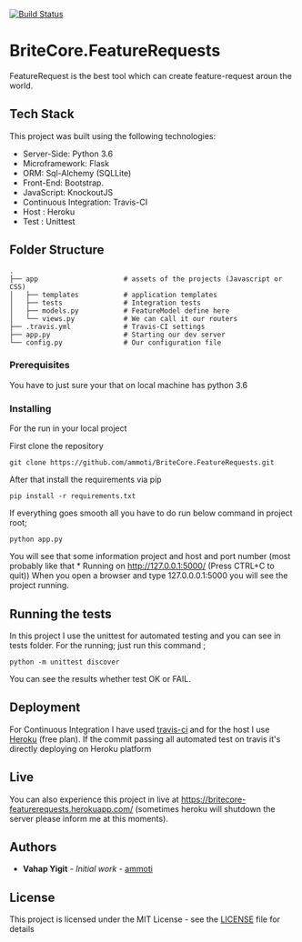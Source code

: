 [![Build Status](https://travis-ci.org/ammoti/FeatureRequest.svg?branch=master)](https://travis-ci.org/ammoti/FeatureRequest)

# BriteCore.FeatureRequests

FeatureRequest is the best tool which can create feature-request aroun the world.

## Tech Stack

This project was built using the following technologies:

* Server-Side: Python 3.6
* Microframework: Flask
* ORM: Sql-Alchemy (SQLLite)
* Front-End: Bootstrap.
* JavaScript: KnockoutJS
* Continuous Integration: Travis-CI
* Host : Heroku
* Test : Unittest

## Folder Structure
    .
    ├── app                     # assets of the projects (Javascript or CSS)
    │   ├── templates           # application templates
    │   ├── tests               # Integration tests
    │   ├── models.py           # FeatureModel define here
    │   └── views.py            # We can call it our routers
    ├── .travis.yml             # Travis-CI settings
    ├── app.py                  # Starting our dev server
    └── config.py               # Our configuration file

### Prerequisites

You have to just sure your that on local machine has python 3.6

### Installing

For the run in your local project

First clone the repository

```
git clone https://github.com/ammoti/BriteCore.FeatureRequests.git
```

After that install the requirements via pip

```
pip install -r requirements.txt
```

If everything goes smooth all you have to do run below command in project root;

```
python app.py
```

You will see that some information project and host and port number (most probably like that  * Running on http://127.0.0.1:5000/ (Press CTRL+C to quit))
When you open a browser and type 127.0.0.0.1:5000 you will see the project running.

## Running the tests

In this project I use the unittest for automated testing and you can see in tests folder. For the running; just run this command ;

```
python -m unittest discover
```
You can see the results whether test OK or FAIL.

## Deployment

For Continuous Integration I have used [travis-ci](https://travis-ci.org/ammoti/FeatureRequest) and for the host I use [Heroku](https://heroku.com/) (free plan). If the commit passing all automated test on travis it's directly deploying on Heroku platform

## Live 

You can also experience this project in live at https://britecore-featurerequests.herokuapp.com/ (sometimes heroku will shutdown the server please inform me at this moments).


## Authors

* **Vahap Yigit** - *Initial work* - [ammoti](https://github.com/ammoti)

## License

This project is licensed under the MIT License - see the [LICENSE](LICENSE) file for details
